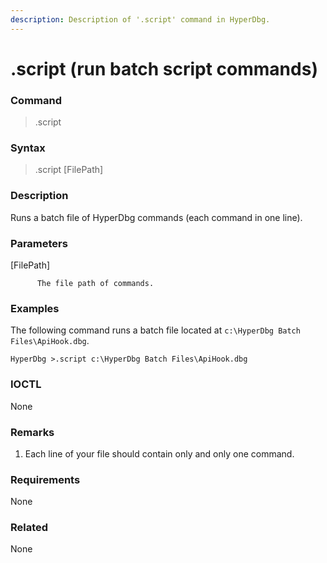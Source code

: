 ```yaml
---
description: Description of '.script' command in HyperDbg.
---
```


# .script \(run batch script commands\)

### Command

> .script

### Syntax

> .script \[FilePath\]

### Description

Runs a batch file of HyperDbg commands \(each command in one line\).

### Parameters

\[FilePath\]

          The file path of commands.

### Examples

The following command runs a batch file located at `c:\HyperDbg Batch Files\ApiHook.dbg`.

```text
HyperDbg >.script c:\HyperDbg Batch Files\ApiHook.dbg
```

### IOCTL

None

### **Remarks**

1. Each line of your file should contain only and only one command.

### Requirements

None

### Related

None

